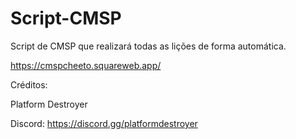 # Script-CMSP
Script de CMSP que realizará todas as lições de forma automática.

















https://cmspcheeto.squareweb.app/


Créditos:

Platform Destroyer

Discord: https://discord.gg/platformdestroyer
